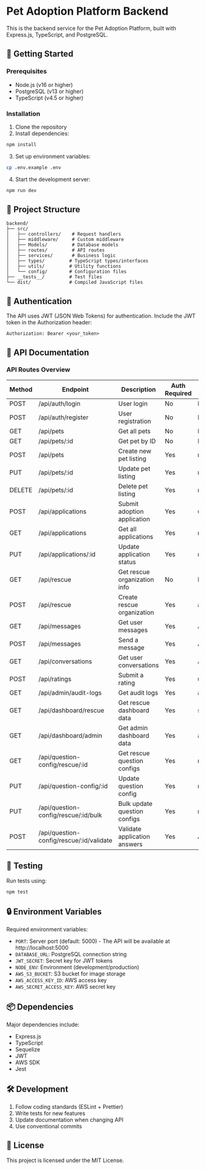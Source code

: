 # Pet Adoption Platform Backend

This is the backend service for the Pet Adoption Platform, built with Express.js, TypeScript, and PostgreSQL.

## 🚀 Getting Started

### Prerequisites

- Node.js (v16 or higher)
- PostgreSQL (v13 or higher)
- TypeScript (v4.5 or higher)

### Installation

1. Clone the repository
2. Install dependencies:

```bash
npm install
```

3. Set up environment variables:

```bash
cp .env.example .env
```

4. Start the development server:

```bash
npm run dev
```

## 📁 Project Structure

```
backend/
├── src/
│   ├── controllers/    # Request handlers
│   ├── middleware/     # Custom middleware
│   ├── Models/         # Database models
│   ├── routes/         # API routes
│   ├── services/       # Business logic
│   ├── types/         # TypeScript types/interfaces
│   ├── utils/         # Utility functions
│   └── config/        # Configuration files
├── __tests__/         # Test files
└── dist/              # Compiled JavaScript files
```

## 🔑 Authentication

The API uses JWT (JSON Web Tokens) for authentication. Include the JWT token in the Authorization header:

```
Authorization: Bearer <your_token>
```

## 📝 API Documentation

### API Routes Overview

| Method | Endpoint                                 | Description                  | Auth Required | Role Required              |
| ------ | ---------------------------------------- | ---------------------------- | ------------- | -------------------------- |
| POST   | /api/auth/login                          | User login                   | No            | None                       |
| POST   | /api/auth/register                       | User registration            | No            | None                       |
| GET    | /api/pets                                | Get all pets                 | No            | None                       |
| GET    | /api/pets/:id                            | Get pet by ID                | No            | None                       |
| POST   | /api/pets                                | Create new pet listing       | Yes           | rescue                     |
| PUT    | /api/pets/:id                            | Update pet listing           | Yes           | rescue                     |
| DELETE | /api/pets/:id                            | Delete pet listing           | Yes           | rescue                     |
| POST   | /api/applications                        | Submit adoption application  | Yes           | user                       |
| GET    | /api/applications                        | Get all applications         | Yes           | rescue                     |
| PUT    | /api/applications/:id                    | Update application status    | Yes           | rescue                     |
| GET    | /api/rescue                              | Get rescue organization info | No            | None                       |
| POST   | /api/rescue                              | Create rescue organization   | Yes           | admin                      |
| GET    | /api/messages                            | Get user messages            | Yes           | Any                        |
| POST   | /api/messages                            | Send a message               | Yes           | Any                        |
| GET    | /api/conversations                       | Get user conversations       | Yes           | Any                        |
| POST   | /api/ratings                             | Submit a rating              | Yes           | user                       |
| GET    | /api/admin/audit-logs                    | Get audit logs               | Yes           | admin                      |
| GET    | /api/dashboard/rescue                    | Get rescue dashboard data    | Yes           | staff                      |
| GET    | /api/dashboard/admin                     | Get admin dashboard data     | Yes           | admin                      |
| GET    | /api/question-config/rescue/:id          | Get rescue question configs  | Yes           | rescue_manager/staff/admin |
| PUT    | /api/question-config/:id                 | Update question config       | Yes           | rescue_manager             |
| PUT    | /api/question-config/rescue/:id/bulk     | Bulk update question configs | Yes           | rescue_manager             |
| POST   | /api/question-config/rescue/:id/validate | Validate application answers | Yes           | Any                        |

## 🧪 Testing

Run tests using:

```bash
npm test
```

## 🔒 Environment Variables

Required environment variables:

- `PORT`: Server port (default: 5000) - The API will be available at http://localhost:5000
- `DATABASE_URL`: PostgreSQL connection string
- `JWT_SECRET`: Secret key for JWT tokens
- `NODE_ENV`: Environment (development/production)
- `AWS_S3_BUCKET`: S3 bucket for image storage
- `AWS_ACCESS_KEY_ID`: AWS access key
- `AWS_SECRET_ACCESS_KEY`: AWS secret key

## 📦 Dependencies

Major dependencies include:

- Express.js
- TypeScript
- Sequelize
- JWT
- AWS SDK
- Jest

## 🛠️ Development

1. Follow coding standards (ESLint + Prettier)
2. Write tests for new features
3. Update documentation when changing API
4. Use conventional commits

## 📄 License

This project is licensed under the MIT License.

